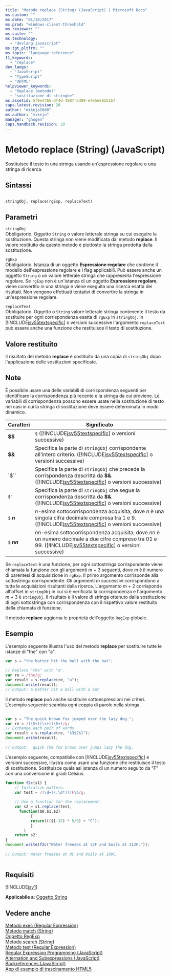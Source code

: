 ```yaml
---
title: "Metodo replace (String) (JavaScript) | Microsoft Docs"
ms.custom: ""
ms.date: "01/18/2017"
ms.prod: "windows-client-threshold"
ms.reviewer: ""
ms.suite: ""
ms.technology: 
  - "devlang-javascript"
ms.tgt_pltfrm: ""
ms.topic: "language-reference"
f1_keywords: 
  - "replace"
dev_langs: 
  - "JavaScript"
  - "TypeScript"
  - "DHTML"
helpviewer_keywords: 
  - "Replace (metodo)"
  - "sostituzione di stringhe"
ms.assetid: 5f0e4765-df4d-4887-bd09-efe5e58251bf
caps.latest.revision: 28
author: "mikejo5000"
ms.author: "mikejo"
manager: "ghogen"
caps.handback.revision: 28
---
```

# Metodo replace (String) (JavaScript)
Sostituisce il testo in una stringa usando un'espressione regolare o una stringa di ricerca.  
  
## Sintassi  
  
```  
  
stringObj. replace(rgExp, replaceText)  
```  
  
## Parametri  
 `stringObj`  
 Obbligatorio.  Oggetto `String` o valore letterale stringa su cui eseguire la sostituzione.  Questa stringa non viene modificata dal metodo **replace**.  Il valore restituito da questo metodo è piuttosto la stringa prodotta dalla sostituzione.  
  
 `rgExp`  
 Obbligatorio.  Istanza di un oggetto **Espressione regolare** che contiene il modello dell'espressione regolare e i flag applicabili.  Può essere anche un oggetto `String` o un valore letterale stringa che rappresenta l'espressione regolare.  Se `rgExp` non è un'istanza di un oggetto **Espressione regolare**, viene convertito in una stringa e viene eseguita una ricerca esatta dei risultati. Non vengono effettuati tentativi di convertire la stringa in un'espressione regolare.  
  
 `replaceText`  
 Obbligatorio.  Oggetto o `String` valore letterale stringa contenente il testo da sostituire per ogni corrispondenza esatta di `rgExp` in `stringObj`.  In [!INCLUDE[jsv55textspecific](../../javascript/reference/includes/jsv55textspecific-md.md)] o versioni successive l'argomento `replaceText` può essere anche una funzione che restituisce il testo di sostituzione.  
  
## Valore restituito  
 Il risultato del metodo **replace** è costituito da una copia di `stringObj` dopo l'applicazione delle sostituzioni specificate.  
  
## Note  
 È possibile usare una delle variabili di corrispondenza seguenti per identificare la corrispondenza più recente e la stringa da cui proviene.  Le variabili di corrispondenza possono essere usate nella sostituzione di testo nei casi in cui la stringa di sostituzione deve essere determinata in modo dinamico.  
  
|Caratteri|Significato|  
|---------------|-----------------|  
|**$$**|`$` \([!INCLUDE[jsv55textspecific](../../javascript/reference/includes/jsv55textspecific-md.md)] o versioni successive\)|  
|**$&**|Specifica la parte di `stringObj` corrispondente all'intero criterio.  \([!INCLUDE[jsv55textspecific](../../javascript/reference/includes/jsv55textspecific-md.md)] o versioni successive\)|  
|`$``|Specifica la parte di `stringObj` che precede la corrispondenza descritta da **$&**.  \([!INCLUDE[jsv55textspecific](../../javascript/reference/includes/jsv55textspecific-md.md)] o versioni successive\)|  
|`$'`|Specifica la parte di `stringObj` che segue la corrispondenza descritta da **$&**.  \([!INCLUDE[jsv55textspecific](../../javascript/reference/includes/jsv55textspecific-md.md)] o versioni successive\)|  
|`$`  ***n***|*n*\-esima sottocorrispondenza acquisita, dove *n* è una singola cifra decimale compresa tra 1 e 9.  \([!INCLUDE[jsv55textspecific](../../javascript/reference/includes/jsv55textspecific-md.md)] o versioni successive\)|  
|`$`  ***nn***|*nn*\-esima sottocorrispondenza acquisita, dove *nn* è un numero decimale a due cifre compreso tra 01 e 99.  \([!INCLUDE[jsv55textspecific](../../javascript/reference/includes/jsv55textspecific-md.md)] o versioni successive\)|  
  
 Se `replaceText` è una funzione, per ogni sottostringa corrispondente viene chiamata la funzione con gli argomenti *m* \+ 3 seguenti, dove *m* è il numero di parentesi di acquisizione in `rgExp`.  Il primo argomento corrisponde alla sottostringa corrispondente.  Gli argomenti *m* successivi corrispondono a tutte le acquisizioni risultanti dalla ricerca.  L'argomento *m* \+ 2 corrisponde all'offset in `stringObj` in cui si è verificata la corrispondenza e l'argomento *m* \+ 3 è `stringObj`.  Il risultato è il valore di stringa ottenuto dalla sostituzione di ogni sottostringa con corrispondenza con il rispettivo valore restituito della chiamata di funzione.  
  
 Il metodo **replace** aggiorna le proprietà dell'oggetto `RegExp` globale.  
  
## Esempio  
 L'esempio seguente illustra l'uso del metodo **replace** per sostituire tutte le istanze di "the" con "a".  
  
```javascript  
var s = "the batter hit the ball with the bat";  
  
// Replace "the" with "a".  
var re = /the/g;  
var result = s.replace(re, "a");  
document.write(result);  
// Output: a batter hit a ball with a bat  
```  
  
 Il metodo **replace** può anche sostituire sottoespressioni nei criteri.  L'esempio seguente scambia ogni coppia di parole nella stringa.  
  
```javascript  
  
var s = "The quick brown fox jumped over the lazy dog.";  
var re = /(\S+)(\s+)(\S+)/g;  
// Exchange each pair of words.  
var result = s.replace(re, "$3$2$1");  
document.write(result);  
  
// Output:  quick The fox brown over jumps lazy the dog.  
```  
  
 L'esempio seguente, compatibile con [!INCLUDE[jsv55textspecific](../../javascript/reference/includes/jsv55textspecific-md.md)] e versioni successive, illustra come usare una funzione che restituisce il testo di sostituzione.  Sostituisce qualsiasi istanza di un numero seguito da "F" con una conversione in gradi Celsius.  
  
```javascript  
function f2c(s1) {  
    // Initialize pattern.  
    var test = /(\d+(\.\d*)?)F\b/g;  
  
    // Use a function for the replacement.  
    var s2 = s1.replace(test,  
      function($0,$1,$2)  
           {   
           return((($1-32) * 5/9) + "C");  
           }  
        )  
    return s2;  
}  
document.write(f2c("Water freezes at 32F and boils at 212F."));  
  
// Output: Water freezes at 0C and boils at 100C.  
  
```  
  
## Requisiti  
 [!INCLUDE[jsv1](../../javascript/misc/includes/jsv1-md.md)]  
  
 **Applicabile a**: [Oggetto String](../../javascript/reference/string-object-javascript.md)  
  
## Vedere anche  
 [Metodo exec \(Regular Expression\)](../../javascript/reference/exec-method-regular-expression-javascript.md)   
 [Metodo match \(String\)](../../javascript/reference/match-method-string-javascript.md)   
 [Oggetto RegExp](../../javascript/reference/regexp-object-javascript.md)   
 [Metodo search \(String\)](../../javascript/reference/search-method-string-javascript.md)   
 [Metodo test \(Regular Expression\)](../../javascript/reference/test-method-regular-expression-javascript.md)   
 [Regular Expression Programming \(JavaScript\)](http://msdn.microsoft.com/it-it/3b62e27c-4f07-4726-a95b-6e841807bfaf)   
 [Alternation and Subexpressions \(JavaScript\)](http://msdn.microsoft.com/it-it/c59dd3e8-7fee-493e-9123-065af1e651ae)   
 [Backreferences \(JavaScript\)](http://msdn.microsoft.com/it-it/5d8dbd5a-cd03-4548-850b-9d7bad2c839a)   
 [App di esempio di trascinamento HTML5](http://code.msdn.microsoft.com/Drag-and-drop-e2701a72)